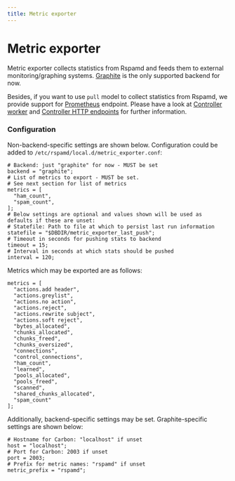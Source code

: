 ```yaml
---
title: Metric exporter
---
```



# Metric exporter

Metric exporter collects statistics from Rspamd and feeds them to external monitoring/graphing systems. 
[Graphite](https://graphiteapp.org/) is the only supported backend for now. 

Besides, if you want to use `pull` model to collect statistics from Rspamd, we provide support for [Prometheus](https://prometheus.io/) endpoint.
Please have a look at [Controller worker](/workers/controller) and [Controller HTTP endpoints](/developers/protocol#controller-http-endpoints)
for further information.

### Configuration

Non-backend-specific settings are shown below. Configuration could be added to `/etc/rspamd/local.d/metric_exporter.conf`:

~~~hcl
# Backend: just "graphite" for now - MUST be set
backend = "graphite";
# List of metrics to export - MUST be set.
# See next section for list of metrics
metrics = [
  "ham_count",
  "spam_count",
];
# Below settings are optional and values shown will be used as defaults if these are unset:
# Statefile: Path to file at which to persist last run information
statefile = "$DBDIR/metric_exporter_last_push";
# Timeout in seconds for pushing stats to backend
timeout = 15;
# Interval in seconds at which stats should be pushed
interval = 120;
~~~

Metrics which may be exported are as follows:
~~~ 
metrics = [
  "actions.add header",
  "actions.greylist",
  "actions.no action",
  "actions.reject",
  "actions.rewrite subject",
  "actions.soft reject",
  "bytes_allocated",
  "chunks_allocated",
  "chunks_freed",
  "chunks_oversized",
  "connections",
  "control_connections",
  "ham_count",
  "learned",
  "pools_allocated",
  "pools_freed",
  "scanned",
  "shared_chunks_allocated",
  "spam_count"
];
~~~

Additionally, backend-specific settings may be set. Graphite-specific settings are shown below:

~~~hcl
# Hostname for Carbon: "localhost" if unset
host = "localhost";
# Port for Carbon: 2003 if unset
port = 2003;
# Prefix for metric names: "rspamd" if unset
metric_prefix = "rspamd";
~~~

